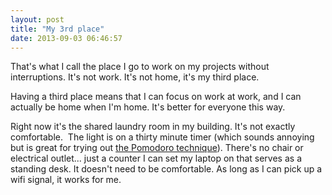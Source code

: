 ```yaml
---
layout: post
title: "My 3rd place"
date: 2013-09-03 06:46:57
---
```


<p class="p1">
  That's what I call the place I go to work on my projects without interruptions. It's not work. It's not home, it's my third place.
</p>

<p class="p1">
  Having a third place means that I can focus on work at work, and I can actually be home when I'm home. It's better for everyone this way.
</p>

<p class="p1">
  Right now it's the shared laundry room in my building. It's not exactly comfortable.  The light is on a thirty minute timer (which sounds annoying but is great for trying out <a href="http://en.wikipedia.org/wiki/Pomodoro_Technique">the Pomodoro technique</a>). There's no chair or electrical outlet... just a counter I can set my laptop on that serves as a standing desk. It doesn't need to be comfortable. As long as I can pick up a wifi signal, it works for me.
</p>